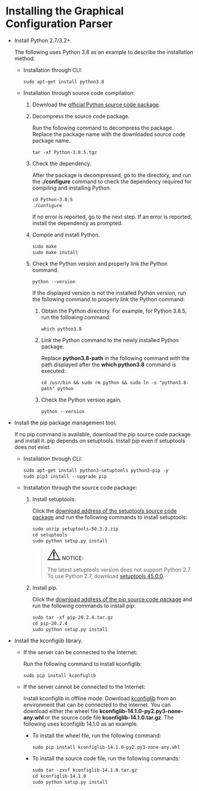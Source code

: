 # Installing the Graphical Configuration Parser<a name="EN-US_TOPIC_0314196090"></a>

-   Install Python 2.7/3.2+.

    The following uses Python 3.8 as an example to describe the installation method.

    -   Installation through CLI:

        ```
        sudo apt-get install python3.8
        ```

    -   Installation through source code compilation:
        1.  Download the  [official Python source code package](https://www.python.org/ftp/python/3.8.5/Python-3.8.5.tgz).
        2.  Decompress the source code package.

            Run the following command to decompress the package. Replace the package name with the downloaded source code package name.

            ```
            tar -xf Python-3.8.5.tgz
            ```

        3.  Check the dependency.

            After the package is decompressed, go to the directory, and run the  **./configure**  command to check the dependency required for compiling and installing Python.

            ```
            cd Python-3.8.5
            ./configure
            ```

            If no error is reported, go to the next step. If an error is reported, install the dependency as prompted.

        4.  Compile and install Python.

            ```
            sudo make
            sudo make install
            ```

        5.  Check the Python version and properly link the Python command.

            ```
            python --version
            ```

            If the displayed version is not the installed Python version, run the following command to properly link the Python command:

            1.  Obtain the Python directory. For example, for Python 3.8.5, run the following command:

                ```
                which python3.8
                ```

            2.  Link the Python command to the newly installed Python package.

                Replace  **python3.8-path**  in the following command with the path displayed after the  **which python3.8**  command is executed:

                ```
                cd /usr/bin && sudo rm python && sudo ln -s "python3.8-path" python
                ```

            3.  Check the Python version again.

                ```
                python --version
                ```




-   Install the pip package management tool.

    If no pip command is available, download the pip source code package and install it. pip depends on setuptools. Install pip even if setuptools does not exist.

    -   Installation through CLI:

        ```
        sudo apt-get install python3-setuptools python3-pip -y
        sudo pip3 install --upgrade pip
        ```

    -   Installation through the source code package:
        1.  Install setuptools.

            Click the  [download address of the setuptools source code package](https://pypi.org/project/setuptools/)  and run the following commands to install setuptools:

            ```
            sudo unzip setuptools-50.3.2.zip
            cd setuptools
            sudo python setup.py install
            ```

            >![](public_sys-resources/icon-notice.gif) **NOTICE:** 
            >
            >The latest setuptools version does not support Python 2.7. To use Python 2.7, download  [setuptools 45.0.0](https://pypi.org/project/setuptools/45.0.0/#files).

        2.  Install pip.

            Click the  [download address of the pip source code package](https://pypi.org/project/pip/)  and run the following commands to install pip:

            ```
            sudo tar -xf pip-20.2.4.tar.gz
            cd pip-20.2.4
            sudo python setup.py install
            ```



-   Install the kconfiglib library.
    -   If the server can be connected to the Internet:

        Run the following command to install kconfiglib:

        ```
        sudo pip install kconfiglib
        ```

    -   If the server cannot be connected to the Internet:

        Install kconfiglib in offline mode. Download  [kconfiglib](https://pypi.org/project/kconfiglib/#files)  from an environment that can be connected to the Internet. You can download either the wheel file  **kconfiglib-14.1.0-py2.py3-none-any.whl**  or the source code file  **kconfiglib-14.1.0.tar.gz**. The following uses kconfiglib 14.1.0 as an example.

        -   To install the wheel file, run the following command:

            ```
            sudo pip install kconfiglib-14.1.0-py2.py3-none-any.whl
            ```

        -   To install the source code file, run the following commands:

            ```
            sudo tar -zxvf kconfiglib-14.1.0.tar.gz
            cd kconfiglib-14.1.0
            sudo python setup.py install
            ```




